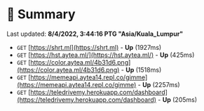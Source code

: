 # 📖 Summary
Last updated: **8/4/2022, 3:44:16 PTG "Asia/Kuala_Lumpur"**

- `GET` [https://shrt.ml](https://shrt.ml) - **Up** (1927ms)
- `GET` [https://hst.aytea.ml/](https://hst.aytea.ml/) - **Up** (425ms)
- `GET` [https://color.aytea.ml/4b31d6.png](https://color.aytea.ml/4b31d6.png) - **Up** (1518ms)
- `GET` [https://memeapi.aytea14.repl.co/gimme](https://memeapi.aytea14.repl.co/gimme) - **Up** (2257ms)
- `GET` [https://teledrivemy.herokuapp.com/dashboard](https://teledrivemy.herokuapp.com/dashboard) - **Up** (205ms)
